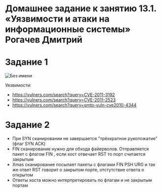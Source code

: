 # Домашнее задание к занятию 13.1. «Уязвимости и атаки на информационные системы» Рогачев Дмитрий


#  Задание 1

![Без имени](https://user-images.githubusercontent.com/118626944/226135217-3b5744ee-2eed-4fb7-963a-31c96a7875f0.jpg)
 
 Уязвимости:
 * https://vulners.com/search?query=CVE-2011-3192
 * https://vulners.com/search?query=CVE-2011-2523
 * https://vulners.com/search?query=smtp-vuln-cve2010-4344

#  Задание 2
* При SYN сканировании не завершается "трёхкратное рукопожатие" (флаг SYN ACK)
* FIN сканирование нужно для обхода файерволов. Отправляется пакет с флагом FIN , если хост отвечает RST то порт считается закрытым
* Xmas сканирование посылает пакеты с флагами FIN PSH URG и так же ответ RST говорит о закрытом порте, отстутствие ответа о открытом
* Ответы хоста можно интерпретировать по флагам и не закрытым портам
